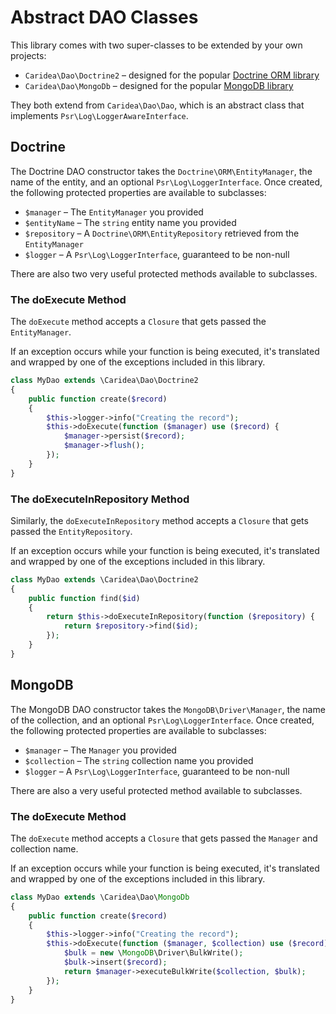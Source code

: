 # Abstract DAO Classes

This library comes with two super-classes to be extended by your own projects:

* `Caridea\Dao\Doctrine2` – designed for the popular [Doctrine ORM library](http://www.doctrine-project.org/)
* `Caridea\Dao\MongoDb` – designed for the popular [MongoDB library](https://github.com/mongodb/mongo-php-library)

They both extend from `Caridea\Dao\Dao`, which is an abstract class that implements `Psr\Log\LoggerAwareInterface`.

## Doctrine

The Doctrine DAO constructor takes the `Doctrine\ORM\EntityManager`, the name of the entity, and an optional `Psr\Log\LoggerInterface`. Once created, the following protected properties are available to subclasses:

* `$manager` – The `EntityManager` you provided
* `$entityName` – The `string` entity name you provided
* `$repository` – A `Doctrine\ORM\EntityRepository` retrieved from the `EntityManager`
* `$logger` – A `Psr\Log\LoggerInterface`, guaranteed to be non-null

There are also two very useful protected methods available to subclasses.

### The doExecute Method

The `doExecute` method accepts a `Closure` that gets passed the `EntityManager`.

If an exception occurs while your function is being executed, it's translated and wrapped by one of the exceptions included in this library.

```php
class MyDao extends \Caridea\Dao\Doctrine2
{
    public function create($record)
    {
        $this->logger->info("Creating the record");
        $this->doExecute(function ($manager) use ($record) {
            $manager->persist($record);
            $manager->flush();
        });
    }
}
```

### The doExecuteInRepository Method

Similarly, the `doExecuteInRepository` method accepts a `Closure` that gets passed the `EntityRepository`.

If an exception occurs while your function is being executed, it's translated and wrapped by one of the exceptions included in this library.

```php
class MyDao extends \Caridea\Dao\Doctrine2
{
    public function find($id)
    {
        return $this->doExecuteInRepository(function ($repository) {
            return $repository->find($id);
        });
    }
}
```

## MongoDB

The MongoDB DAO constructor takes the `MongoDB\Driver\Manager`, the name of the collection, and an optional `Psr\Log\LoggerInterface`. Once created, the following protected properties are available to subclasses:

* `$manager` – The `Manager` you provided
* `$collection` – The `string` collection name you provided
* `$logger` – A `Psr\Log\LoggerInterface`, guaranteed to be non-null

There are also a very useful protected method available to subclasses.

### The doExecute Method

The `doExecute` method accepts a `Closure` that gets passed the `Manager` and collection name.

If an exception occurs while your function is being executed, it's translated and wrapped by one of the exceptions included in this library.

```php
class MyDao extends \Caridea\Dao\MongoDb
{
    public function create($record)
    {
        $this->logger->info("Creating the record");
        $this->doExecute(function ($manager, $collection) use ($record) {
            $bulk = new \MongoDB\Driver\BulkWrite();
            $bulk->insert($record);
            return $manager->executeBulkWrite($collection, $bulk);
        });
    }
}
```
